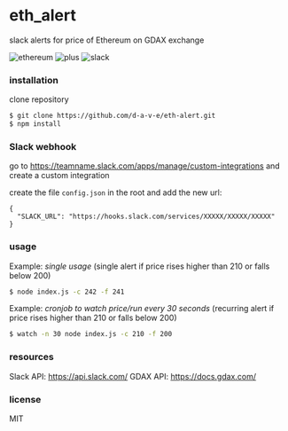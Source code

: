 # eth_alert
slack alerts for price of Ethereum on GDAX exchange

![ethereum](https://cloud.githubusercontent.com/assets/17755587/26422284/0ebae216-407e-11e7-8b4e-c3380f5ca461.png) ![plus](https://cloud.githubusercontent.com/assets/17755587/26422342/4b342e28-407e-11e7-8a58-4f507a61e429.png) ![slack](https://cloud.githubusercontent.com/assets/17755587/26422304/1d4ce43c-407e-11e7-946b-601ec0141242.png)


### installation

clone repository
```bash
$ git clone https://github.com/d-a-v-e/eth-alert.git
$ npm install
```

### Slack webhook
go to https://teamname.slack.com/apps/manage/custom-integrations and create a custom integration

create the file `config.json` in the root and add the new url:

```
{
  "SLACK_URL": "https://hooks.slack.com/services/XXXXX/XXXXX/XXXXX"
}

```

### usage

Example: _single usage_ (single alert if price rises higher than 210 or falls below 200)
```bash
$ node index.js -c 242 -f 241
```

Example: _cronjob to watch price/run every 30 seconds_ (recurring alert if price rises higher than 210 or falls below 200)
```bash
$ watch -n 30 node index.js -c 210 -f 200
```

### resources
Slack API: https://api.slack.com/
GDAX API: https://docs.gdax.com/

### license
MIT
